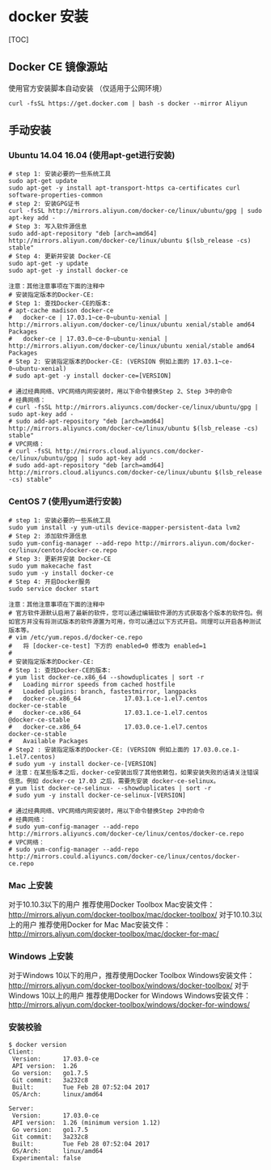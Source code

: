 # docker 安装

[TOC]

## Docker CE 镜像源站
使用官方安装脚本自动安装 （仅适用于公网环境）
```
curl -fsSL https://get.docker.com | bash -s docker --mirror Aliyun
```

## 手动安装

### Ubuntu 14.04 16.04 (使用apt-get进行安装)
```shell
# step 1: 安装必要的一些系统工具
sudo apt-get update
sudo apt-get -y install apt-transport-https ca-certificates curl software-properties-common
# step 2: 安装GPG证书
curl -fsSL http://mirrors.aliyun.com/docker-ce/linux/ubuntu/gpg | sudo apt-key add -
# Step 3: 写入软件源信息
sudo add-apt-repository "deb [arch=amd64] http://mirrors.aliyun.com/docker-ce/linux/ubuntu $(lsb_release -cs) stable"
# Step 4: 更新并安装 Docker-CE
sudo apt-get -y update
sudo apt-get -y install docker-ce

注意：其他注意事项在下面的注释中
# 安装指定版本的Docker-CE:
# Step 1: 查找Docker-CE的版本:
# apt-cache madison docker-ce
#   docker-ce | 17.03.1~ce-0~ubuntu-xenial | http://mirrors.aliyun.com/docker-ce/linux/ubuntu xenial/stable amd64 Packages
#   docker-ce | 17.03.0~ce-0~ubuntu-xenial | http://mirrors.aliyun.com/docker-ce/linux/ubuntu xenial/stable amd64 Packages
# Step 2: 安装指定版本的Docker-CE: (VERSION 例如上面的 17.03.1~ce-0~ubuntu-xenial)
# sudo apt-get -y install docker-ce=[VERSION]

# 通过经典网络、VPC网络内网安装时，用以下命令替换Step 2、Step 3中的命令
# 经典网络：
# curl -fsSL http://mirrors.aliyuncs.com/docker-ce/linux/ubuntu/gpg | sudo apt-key add -
# sudo add-apt-repository "deb [arch=amd64] http://mirrors.aliyuncs.com/docker-ce/linux/ubuntu $(lsb_release -cs) stable"
# VPC网络：
# curl -fsSL http://mirrors.cloud.aliyuncs.com/docker-ce/linux/ubuntu/gpg | sudo apt-key add -
# sudo add-apt-repository "deb [arch=amd64] http://mirrors.cloud.aliyuncs.com/docker-ce/linux/ubuntu $(lsb_release -cs) stable"
```

### CentOS 7 (使用yum进行安装)
```shell
# step 1: 安装必要的一些系统工具
sudo yum install -y yum-utils device-mapper-persistent-data lvm2
# Step 2: 添加软件源信息
sudo yum-config-manager --add-repo http://mirrors.aliyun.com/docker-ce/linux/centos/docker-ce.repo
# Step 3: 更新并安装 Docker-CE
sudo yum makecache fast
sudo yum -y install docker-ce
# Step 4: 开启Docker服务
sudo service docker start

注意：其他注意事项在下面的注释中
# 官方软件源默认启用了最新的软件，您可以通过编辑软件源的方式获取各个版本的软件包。例如官方并没有将测试版本的软件源置为可用，你可以通过以下方式开启。同理可以开启各种测试版本等。
# vim /etc/yum.repos.d/docker-ce.repo
#   将 [docker-ce-test] 下方的 enabled=0 修改为 enabled=1
#
# 安装指定版本的Docker-CE:
# Step 1: 查找Docker-CE的版本:
# yum list docker-ce.x86_64 --showduplicates | sort -r
#   Loading mirror speeds from cached hostfile
#   Loaded plugins: branch, fastestmirror, langpacks
#   docker-ce.x86_64            17.03.1.ce-1.el7.centos            docker-ce-stable
#   docker-ce.x86_64            17.03.1.ce-1.el7.centos            @docker-ce-stable
#   docker-ce.x86_64            17.03.0.ce-1.el7.centos            docker-ce-stable
#   Available Packages
# Step2 : 安装指定版本的Docker-CE: (VERSION 例如上面的 17.03.0.ce.1-1.el7.centos)
# sudo yum -y install docker-ce-[VERSION]
# 注意：在某些版本之后，docker-ce安装出现了其他依赖包，如果安装失败的话请关注错误信息。例如 docker-ce 17.03 之后，需要先安装 docker-ce-selinux。
# yum list docker-ce-selinux- --showduplicates | sort -r
# sudo yum -y install docker-ce-selinux-[VERSION]

# 通过经典网络、VPC网络内网安装时，用以下命令替换Step 2中的命令
# 经典网络：
# sudo yum-config-manager --add-repo http://mirrors.aliyuncs.com/docker-ce/linux/centos/docker-ce.repo
# VPC网络：
# sudo yum-config-manager --add-repo http://mirrors.could.aliyuncs.com/docker-ce/linux/centos/docker-ce.repo
```

### Mac 上安装

对于10.10.3以下的用户 推荐使用Docker Toolbox
Mac安装文件：http://mirrors.aliyun.com/docker-toolbox/mac/docker-toolbox/
对于10.10.3以上的用户 推荐使用Docker for Mac
Mac安装文件：http://mirrors.aliyun.com/docker-toolbox/mac/docker-for-mac/

### Windows 上安装
对于Windows 10以下的用户，推荐使用Docker Toolbox
Windows安装文件：http://mirrors.aliyun.com/docker-toolbox/windows/docker-toolbox/
对于Windows 10以上的用户 推荐使用Docker for Windows
Windows安装文件：http://mirrors.aliyun.com/docker-toolbox/windows/docker-for-windows/

### 安装校验
```
$ docker version
Client:
 Version:      17.03.0-ce
 API version:  1.26
 Go version:   go1.7.5
 Git commit:   3a232c8
 Built:        Tue Feb 28 07:52:04 2017
 OS/Arch:      linux/amd64

Server:
 Version:      17.03.0-ce
 API version:  1.26 (minimum version 1.12)
 Go version:   go1.7.5
 Git commit:   3a232c8
 Built:        Tue Feb 28 07:52:04 2017
 OS/Arch:      linux/amd64
 Experimental: false
```